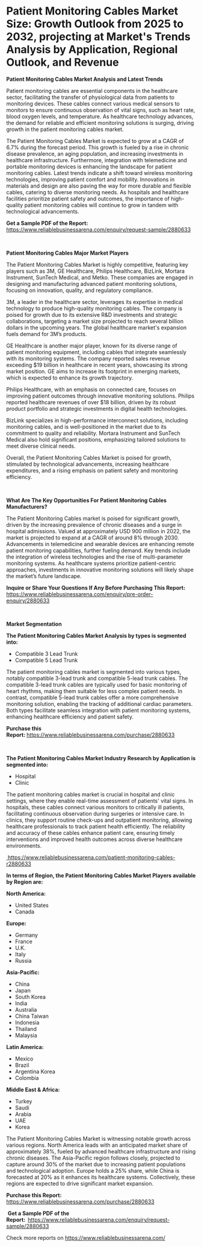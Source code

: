 <p><h1>Patient Monitoring Cables Market Size: Growth Outlook from 2025 to 2032, projecting at Market's Trends Analysis by Application, Regional Outlook, and Revenue</h1></p><p><strong>Patient Monitoring Cables Market Analysis and Latest Trends</strong></p>
<p><p>Patient monitoring cables are essential components in the healthcare sector, facilitating the transfer of physiological data from patients to monitoring devices. These cables connect various medical sensors to monitors to ensure continuous observation of vital signs, such as heart rate, blood oxygen levels, and temperature. As healthcare technology advances, the demand for reliable and efficient monitoring solutions is surging, driving growth in the patient monitoring cables market.</p><p>The Patient Monitoring Cables Market is expected to grow at a CAGR of 6.7% during the forecast period. This growth is fueled by a rise in chronic disease prevalence, an aging population, and increasing investments in healthcare infrastructure. Furthermore, integration with telemedicine and portable monitoring devices is enhancing the landscape for patient monitoring cables. Latest trends indicate a shift toward wireless monitoring technologies, improving patient comfort and mobility. Innovations in materials and design are also paving the way for more durable and flexible cables, catering to diverse monitoring needs. As hospitals and healthcare facilities prioritize patient safety and outcomes, the importance of high-quality patient monitoring cables will continue to grow in tandem with technological advancements.</p></p>
<p><strong>Get a Sample PDF of the Report:&nbsp;</strong> <a href="https://www.reliablebusinessarena.com/enquiry/request-sample/2880633?utm_campaign=1902&utm_medium=2&utm_source=Github&utm_content=ia&utm_term=12032025&utm_id=patient-monitoring-cables">https://www.reliablebusinessarena.com/enquiry/request-sample/2880633</a></p>
<p>&nbsp;</p>
<p><strong>Patient Monitoring Cables Major Market Players</strong></p>
<p><p>The Patient Monitoring Cables Market is highly competitive, featuring key players such as 3M, GE Healthcare, Philips Healthcare, BizLink, Mortara Instrument, SunTech Medical, and Metko. These companies are engaged in designing and manufacturing advanced patient monitoring solutions, focusing on innovation, quality, and regulatory compliance.</p><p>3M, a leader in the healthcare sector, leverages its expertise in medical technology to produce high-quality monitoring cables. The company is poised for growth due to its extensive R&D investments and strategic collaborations, targeting a market size projected to reach several billion dollars in the upcoming years. The global healthcare market's expansion fuels demand for 3M’s products.</p><p>GE Healthcare is another major player, known for its diverse range of patient monitoring equipment, including cables that integrate seamlessly with its monitoring systems. The company reported sales revenue exceeding $19 billion in healthcare in recent years, showcasing its strong market position. GE aims to increase its footprint in emerging markets, which is expected to enhance its growth trajectory.</p><p>Philips Healthcare, with an emphasis on connected care, focuses on improving patient outcomes through innovative monitoring solutions. Philips reported healthcare revenues of over $18 billion, driven by its robust product portfolio and strategic investments in digital health technologies.</p><p>BizLink specializes in high-performance interconnect solutions, including monitoring cables, and is well-positioned in the market due to its commitment to quality and reliability. Mortara Instrument and SunTech Medical also hold significant positions, emphasizing tailored solutions to meet diverse clinical needs.</p><p>Overall, the Patient Monitoring Cables Market is poised for growth, stimulated by technological advancements, increasing healthcare expenditures, and a rising emphasis on patient safety and monitoring efficiency.</p></p>
<p>&nbsp;</p>
<p><strong>What Are The Key Opportunities For Patient Monitoring Cables Manufacturers?</strong></p>
<p><p>The Patient Monitoring Cables market is poised for significant growth, driven by the increasing prevalence of chronic diseases and a surge in hospital admissions. Valued at approximately USD 900 million in 2022, the market is projected to expand at a CAGR of around 8% through 2030. Advancements in telemedicine and wearable devices are enhancing remote patient monitoring capabilities, further fueling demand. Key trends include the integration of wireless technologies and the rise of multi-parameter monitoring systems. As healthcare systems prioritize patient-centric approaches, investments in innovative monitoring solutions will likely shape the market’s future landscape.</p></p>
<p><strong>Inquire or Share Your Questions If Any Before Purchasing This Report:</strong> <a href="https://www.reliablebusinessarena.com/enquiry/pre-order-enquiry/2880633?utm_campaign=1902&utm_medium=2&utm_source=Github&utm_content=ia&utm_term=12032025&utm_id=patient-monitoring-cables">https://www.reliablebusinessarena.com/enquiry/pre-order-enquiry/2880633</a></p>
<p>&nbsp;</p>
<p><strong>Market Segmentation</strong></p>
<p><strong>The Patient Monitoring Cables Market Analysis by types is segmented into:</strong></p>
<p><ul><li> Compatible 3 Lead Trunk</li><li>Compatible 5 Lead Trunk </li></ul></p>
<p><p>The patient monitoring cables market is segmented into various types, notably compatible 3-lead trunk and compatible 5-lead trunk cables. The compatible 3-lead trunk cables are typically used for basic monitoring of heart rhythms, making them suitable for less complex patient needs. In contrast, compatible 5-lead trunk cables offer a more comprehensive monitoring solution, enabling the tracking of additional cardiac parameters. Both types facilitate seamless integration with patient monitoring systems, enhancing healthcare efficiency and patient safety.</p></p>
<p><strong>Purchase this Report:&nbsp;</strong><a href="https://www.reliablebusinessarena.com/purchase/2880633?utm_campaign=1902&utm_medium=2&utm_source=Github&utm_content=ia&utm_term=12032025&utm_id=patient-monitoring-cables">https://www.reliablebusinessarena.com/purchase/2880633</a></p>
<p>&nbsp;</p>
<p><strong>The Patient Monitoring Cables Market Industry Research by Application is segmented into:</strong></p>
<p><ul><li> Hospital</li><li>Clinic </li></ul></p>
<p><p>The patient monitoring cables market is crucial in hospital and clinic settings, where they enable real-time assessment of patients' vital signs. In hospitals, these cables connect various monitors to critically ill patients, facilitating continuous observation during surgeries or intensive care. In clinics, they support routine check-ups and outpatient monitoring, allowing healthcare professionals to track patient health efficiently. The reliability and accuracy of these cables enhance patient care, ensuring timely interventions and improved health outcomes across diverse healthcare environments.</p></p>
<p><a href="https://www.reliablebusinessarena.com/patient-monitoring-cables-r2880633?utm_campaign=1902&utm_medium=2&utm_source=Github&utm_content=ia&utm_term=12032025&utm_id=patient-monitoring-cables">&nbsp;https://www.reliablebusinessarena.com/patient-monitoring-cables-r2880633</a></p>
<p><strong>In terms of Region, the Patient Monitoring Cables Market Players available by Region are:</strong></p>
<p>
    <p> <strong> North America: </strong>
        <ul>
            <li>United States</li>
            <li>Canada</li>
        </ul>
        </p> 
    <p> <strong> Europe: </strong>
        <ul>
            <li>Germany</li>
            <li>France</li>
            <li>U.K.</li>
            <li>Italy</li>
            <li>Russia</li>
        </ul>
        </p> 
    <p> <strong> Asia-Pacific: </strong>
        <ul>
            <li>China</li>
            <li>Japan</li>
            <li>South Korea</li>
            <li>India</li>
            <li>Australia</li>
            <li>China Taiwan</li>
            <li>Indonesia</li>
            <li>Thailand</li>
            <li>Malaysia</li>
        </ul>
        </p> 
    <p> <strong> Latin America: </strong>
        <ul>
            <li>Mexico</li>
            <li>Brazil</li>
            <li>Argentina Korea</li>
            <li>Colombia</li>
        </ul>
        </p> 
    <p> <strong> Middle East & Africa: </strong>
        <ul>
            <li>Turkey</li>
            <li>Saudi</li>
            <li>Arabia</li>
            <li>UAE</li>
            <li>Korea</li>
        </ul>
    </p>
    </p>
<p><p>The Patient Monitoring Cables Market is witnessing notable growth across various regions. North America leads with an anticipated market share of approximately 38%, fueled by advanced healthcare infrastructure and rising chronic diseases. The Asia-Pacific region follows closely, projected to capture around 30% of the market due to increasing patient populations and technological adoption. Europe holds a 25% share, while China is forecasted at 20% as it enhances its healthcare systems. Collectively, these regions are expected to drive significant market expansion.</p></p>
<p><strong>Purchase this Report: </strong><a href="https://www.reliablebusinessarena.com/purchase/2880633?utm_campaign=1902&utm_medium=2&utm_source=Github&utm_content=ia&utm_term=12032025&utm_id=patient-monitoring-cables">https://www.reliablebusinessarena.com/purchase/2880633</a></p>
<p>&nbsp;<strong>Get a Sample PDF of the Report:&nbsp;&nbsp;</strong><a href="https://www.reliablebusinessarena.com/enquiry/request-sample/2880633?utm_campaign=1902&utm_medium=2&utm_source=Github&utm_content=ia&utm_term=12032025&utm_id=patient-monitoring-cables">https://www.reliablebusinessarena.com/enquiry/request-sample/2880633</a></p>
<p><strong></strong></p>
<p>Check more reports on <a href="https://www.reliablebusinessarena.com/?utm_campaign=1902&utm_medium=2&utm_source=Github&utm_content=ia&utm_term=12032025&utm_id=patient-monitoring-cables">https://www.reliablebusinessarena.com/</a></p>
